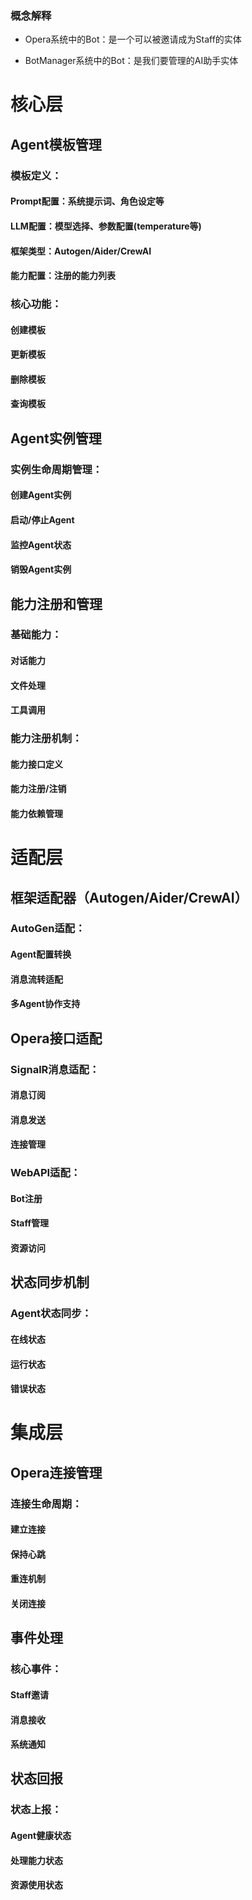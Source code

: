 ### 概念解释

- Opera系统中的Bot：是一个可以被邀请成为Staff的实体

- BotManager系统中的Bot：是我们要管理的AI助手实体

# 核心层

## Agent模板管理

### 模板定义：
#### Prompt配置：系统提示词、角色设定等
#### LLM配置：模型选择、参数配置(temperature等)
#### 框架类型：Autogen/Aider/CrewAI
#### 能力配置：注册的能力列表

### 核心功能：
#### 创建模板
#### 更新模板
#### 删除模板
#### 查询模板

## Agent实例管理
### 实例生命周期管理：
#### 创建Agent实例
#### 启动/停止Agent
#### 监控Agent状态
#### 销毁Agent实例

## 能力注册和管理
### 基础能力：
#### 对话能力
#### 文件处理
#### 工具调用
### 能力注册机制：
#### 能力接口定义
#### 能力注册/注销
#### 能力依赖管理


#  适配层

## 框架适配器（Autogen/Aider/CrewAI）
### AutoGen适配：
#### Agent配置转换
#### 消息流转适配
#### 多Agent协作支持

## Opera接口适配
### SignalR消息适配：
#### 消息订阅
#### 消息发送
#### 连接管理

### WebAPI适配：
#### Bot注册
#### Staff管理
#### 资源访问



## 状态同步机制
### Agent状态同步：
#### 在线状态
#### 运行状态
#### 错误状态

# 集成层

## Opera连接管理
### 连接生命周期：
#### 建立连接
#### 保持心跳
#### 重连机制
#### 关闭连接

## 事件处理
### 核心事件：
#### Staff邀请
#### 消息接收
#### 系统通知
## 状态回报
### 状态上报：
#### Agent健康状态
#### 处理能力状态
#### 资源使用状态

